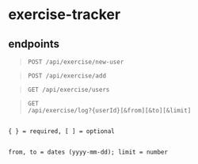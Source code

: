 # exercise-tracker

## endpoints

> <code>POST /api/exercise/new-user</code>

> <code>POST /api/exercise/add</code>

> <code>GET /api/exercise/users</code>

> <code>GET /api/exercise/log?{userId}[&from][&to][&limit]</code>
<p><code>
{ } = required, [ ] = optional

from, to = dates (yyyy-mm-dd); limit = number </code></p>
